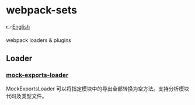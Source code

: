 # webpack-sets

👉[English](./README.en.md)

webpack loaders &amp; plugins

## Loader
### [**mock-exports-loader**](./packages/mock-exports-loader/README.md)

MockExportsLoader 可以将指定模块中的导出全部转换为空方法。支持分析模块代码及类型文件。